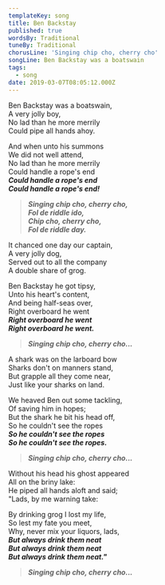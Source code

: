 ```yaml
---
templateKey: song
title: Ben Backstay
published: true
wordsBy: Traditional
tuneBy: Traditional
chorusLine: 'Singing chip cho, cherry cho'
songLine: Ben Backstay was a boatswain
tags:
  - song
date: 2019-03-07T08:05:12.000Z
---
```

Ben Backstay was a boatswain,\
A very jolly boy,\
No lad than he more merrily\
Could pipe all hands ahoy.

And when unto his summons\
We did not well attend,\
No lad than he more merrily\
Could handle a rope's end\
***Could handle a rope's end***\
***Could handle a rope's end!***

> ***Singing chip cho, cherry cho,***\
> ***Fol de riddle ido,***\
> ***Chip cho, cherry cho,***\
> ***Fol de riddle day.***

It chanced one day our captain,\
A very jolly dog,\
Served out to all the company\
A double share of grog.

Ben Backstay he got tipsy,\
Unto his heart's content,\
And being half-seas over,\
Right overboard he went\
***Right overboard he went***\
***Right overboard he went.***

> ***Singing chip cho, cherry cho...***

A shark was on the larboard bow\
Sharks don't on manners stand,\
But grapple all they come near,\
Just like your sharks on land.

We heaved Ben out some tackling,\
Of saving him in hopes;\
But the shark he bit his head off,\
So he couldn't see the ropes\
***So he couldn't see the ropes***\
***So he couldn't see the ropes.***

> ***Singing chip cho, cherry cho...***

Without his head his ghost appeared\
All on the briny lake:\
He piped all hands aloft and said;\
"Lads, by me warning take:

By drinking grog I lost my life,\
So lest my fate you meet,\
Why, never mix your liquors, lads,\
***But always drink them neat***\
***But always drink them neat***\
***But always drink them neat."***

> ***Singing chip cho, cherry cho...***
